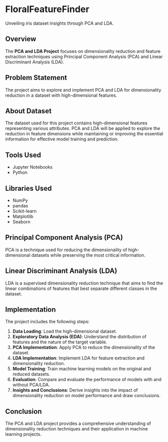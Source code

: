 # FloralFeatureFinder
Unveiling iris dataset insights through PCA and LDA.

## Overview
The **PCA and LDA Project** focuses on dimensionality reduction and feature extraction techniques using Principal Component Analysis (PCA) and Linear Discriminant Analysis (LDA).

## Problem Statement
The project aims to explore and implement PCA and LDA for dimensionality reduction in a dataset with high-dimensional features.

## About Dataset
The dataset used for this project contains high-dimensional features representing various attributes. PCA and LDA will be applied to explore the reduction in feature dimensions while maintaining or improving the essential information for effective model training and prediction.

## Tools Used
- Jupyter Notebooks
- Python

## Libraries Used
- NumPy
- pandas
- Scikit-learn
- Matplotlib
- Seaborn

## Principal Component Analysis (PCA)
PCA is a technique used for reducing the dimensionality of high-dimensional datasets while preserving the most critical information.

## Linear Discriminant Analysis (LDA)
LDA is a supervised dimensionality reduction technique that aims to find the linear combinations of features that best separate different classes in the dataset.

## Implementation
The project includes the following steps:
1. **Data Loading**: Load the high-dimensional dataset.
2. **Exploratory Data Analysis (EDA)**: Understand the distribution of features and the nature of the target variable.
3. **PCA Implementation**: Apply PCA to reduce the dimensionality of the dataset.
4. **LDA Implementation**: Implement LDA for feature extraction and dimensionality reduction.
5. **Model Training**: Train machine learning models on the original and reduced datasets.
6. **Evaluation**: Compare and evaluate the performance of models with and without PCA/LDA.
7. **Insights and Conclusions**: Derive insights into the impact of dimensionality reduction on model performance and draw conclusions.

## Conclusion
The PCA and LDA project provides a comprehensive understanding of dimensionality reduction techniques and their application in machine learning projects.


